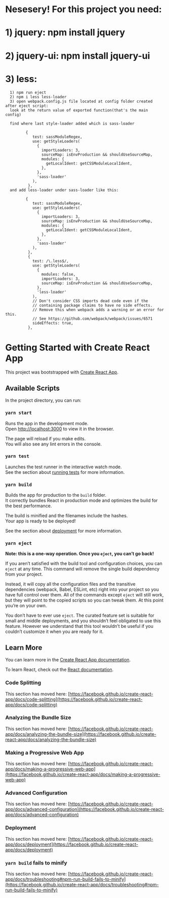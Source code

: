 # Nesesery! For this project you need:
# 1) jquery: npm install jquery
# 2) jquery-ui: npm install jquery-ui
# 3) less:
      1) npm run eject
      2) npm i less less-loader
      3) open webpack.config.js file located at config folder created after eject script:
      look at the return value of exported function(that's the main config)

      find where last style-loader added which is sass-loader

             {
                test: sassModuleRegex,
                use: getStyleLoaders(
                  {
                    importLoaders: 3,
                    sourceMap: isEnvProduction && shouldUseSourceMap,
                    modules: {
                      getLocalIdent: getCSSModuleLocalIdent,
                    },
                  },
                  'sass-loader'
                ),
              },
      and add less-loader under sass-loader like this:

             {
                test: sassModuleRegex,
                use: getStyleLoaders(
                  {
                    importLoaders: 3,
                    sourceMap: isEnvProduction && shouldUseSourceMap,
                    modules: {
                      getLocalIdent: getCSSModuleLocalIdent,
                    },
                  },
                  'sass-loader'
                ),
              },
              {
                test: /\.less$/,
                use: getStyleLoaders(
                  {
                    modules: false,
                    importLoaders: 3,
                    sourceMap: isEnvProduction && shouldUseSourceMap,
                  },
                  'less-loader'
                ),
                // Don't consider CSS imports dead code even if the
                // containing package claims to have no side effects.
                // Remove this when webpack adds a warning or an error for this.
                // See https://github.com/webpack/webpack/issues/6571
                sideEffects: true,
              },


# Getting Started with Create React App

This project was bootstrapped with [Create React App](https://github.com/facebook/create-react-app).

## Available Scripts

In the project directory, you can run:

### `yarn start`

Runs the app in the development mode.\
Open [http://localhost:3000](http://localhost:3000) to view it in the browser.

The page will reload if you make edits.\
You will also see any lint errors in the console.

### `yarn test`

Launches the test runner in the interactive watch mode.\
See the section about [running tests](https://facebook.github.io/create-react-app/docs/running-tests) for more information.

### `yarn build`

Builds the app for production to the `build` folder.\
It correctly bundles React in production mode and optimizes the build for the best performance.

The build is minified and the filenames include the hashes.\
Your app is ready to be deployed!

See the section about [deployment](https://facebook.github.io/create-react-app/docs/deployment) for more information.

### `yarn eject`

**Note: this is a one-way operation. Once you `eject`, you can’t go back!**

If you aren’t satisfied with the build tool and configuration choices, you can `eject` at any time. This command will remove the single build dependency from your project.

Instead, it will copy all the configuration files and the transitive dependencies (webpack, Babel, ESLint, etc) right into your project so you have full control over them. All of the commands except `eject` will still work, but they will point to the copied scripts so you can tweak them. At this point you’re on your own.

You don’t have to ever use `eject`. The curated feature set is suitable for small and middle deployments, and you shouldn’t feel obligated to use this feature. However we understand that this tool wouldn’t be useful if you couldn’t customize it when you are ready for it.

## Learn More

You can learn more in the [Create React App documentation](https://facebook.github.io/create-react-app/docs/getting-started).

To learn React, check out the [React documentation](https://reactjs.org/).

### Code Splitting

This section has moved here: [https://facebook.github.io/create-react-app/docs/code-splitting](https://facebook.github.io/create-react-app/docs/code-splitting)

### Analyzing the Bundle Size

This section has moved here: [https://facebook.github.io/create-react-app/docs/analyzing-the-bundle-size](https://facebook.github.io/create-react-app/docs/analyzing-the-bundle-size)

### Making a Progressive Web App

This section has moved here: [https://facebook.github.io/create-react-app/docs/making-a-progressive-web-app](https://facebook.github.io/create-react-app/docs/making-a-progressive-web-app)

### Advanced Configuration

This section has moved here: [https://facebook.github.io/create-react-app/docs/advanced-configuration](https://facebook.github.io/create-react-app/docs/advanced-configuration)

### Deployment

This section has moved here: [https://facebook.github.io/create-react-app/docs/deployment](https://facebook.github.io/create-react-app/docs/deployment)

### `yarn build` fails to minify

This section has moved here: [https://facebook.github.io/create-react-app/docs/troubleshooting#npm-run-build-fails-to-minify](https://facebook.github.io/create-react-app/docs/troubleshooting#npm-run-build-fails-to-minify)
